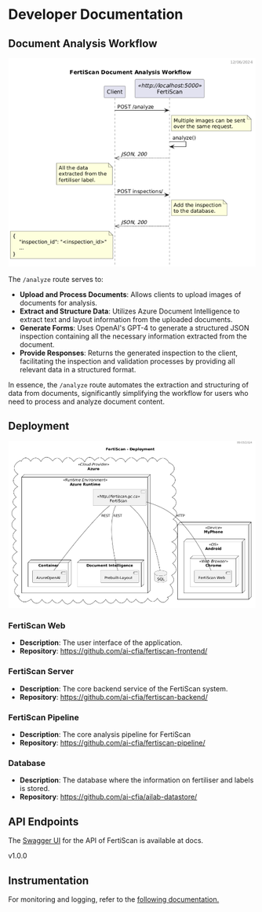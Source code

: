 # Developer Documentation

## Document Analysis Workflow

![workflow](../out/workflow_dss/FertiScan%20Sequence%20Diagram.png)

The `/analyze` route serves to:

- **Upload and Process Documents**: Allows clients to upload images of documents
 for analysis.
- **Extract and Structure Data**: Utilizes Azure Document Intelligence to
 extract text and layout information from the uploaded documents.
- **Generate Forms**: Uses OpenAI's GPT-4 to generate a structured JSON
 inspection containing all the necessary information extracted from the
 document.
- **Provide Responses**: Returns the generated inspection to the client,
 facilitating the inspection and validation processes by providing all relevant
 data in a structured format.

In essence, the `/analyze` route automates the extraction and structuring of
 data from documents, significantly simplifying the workflow for users who need
 to process and analyze document content.

## Deployment

![deployment](../out/deployment/Deployment.png)

### FertiScan Web

- **Description**: The user interface of the application.
- **Repository**: <https://github.com/ai-cfia/fertiscan-frontend/>

### FertiScan Server

- **Description**: The core backend service of the FertiScan system.
- **Repository**: <https://github.com/ai-cfia/fertiscan-backend/>

### FertiScan Pipeline

- **Description**: The core analysis pipeline for FertiScan
- **Repository**: <https://github.com/ai-cfia/fertiscan-pipeline/>

### Database

- **Description**: The database where the information on fertiliser and labels
 is stored.
- **Repository**: <https://github.com/ai-cfia/ailab-datastore/>

## API Endpoints

The [Swagger UI](https://swagger.io/tools/swagger-ui/) for the API of FertiScan
is available at docs.

v1.0.0

## Instrumentation

For monitoring and logging, refer to the [following
documentation.](./otel/README.md)
